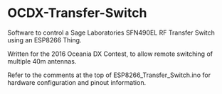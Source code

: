 # OCDX-Transfer-Switch
Software to control a Sage Laboratories SFN490EL RF Transfer Switch using an ESP8266 Thing.

Written for the 2016 Oceania DX Contest, to allow remote switching of multiple 40m antennas.

Refer to the comments at the top of ESP8266_Transfer_Switch.ino for hardware configuration and pinout information.

